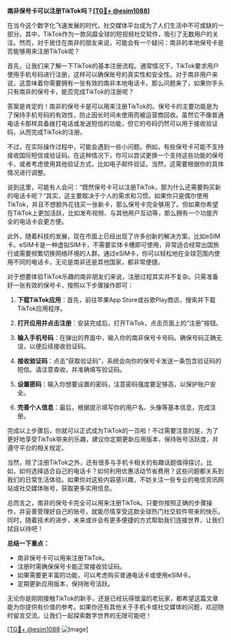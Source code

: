 **南非保号卡可以注册TikTok吗？[[TG💪+ @esim1088](https://t.me/s/esim1088)]**

在当今这个数字化飞速发展的时代，社交媒体平台成为了人们生活中不可或缺的一部分。其中，TikTok作为一款风靡全球的短视频社交软件，吸引了无数用户的关注。然而，对于居住在南非的朋友来说，可能会有一个疑问：南非的本地保号卡是否能够用来注册TikTok呢？

首先，让我们来了解一下TikTok的基本注册流程。通常情况下，TikTok要求用户使用手机号码进行注册，这样可以确保账号的真实性和安全性。对于南非用户来说，这意味着你需要拥有一张有效的南非本地电话卡。那么问题来了，如果你手头只有南非的保号卡，能否完成TikTok的注册呢？

答案是肯定的！南非的保号卡是可以用来注册TikTok的。保号卡的主要功能是为了保持手机号码的有效性，防止因长时间未使用而被运营商回收。虽然它不像普通电话卡那样具备拨打电话或发送短信的功能，但它的号码仍然可以用于接收验证码，从而完成TikTok的注册。

不过，在实际操作过程中，可能会遇到一些小问题。例如，有些保号卡可能不支持接收国际短信或验证码。在这种情况下，你可以尝试更换一个支持这些功能的保号卡，或者考虑使用其他验证方式，比如电子邮件验证。当然，这需要根据你的具体情况进行调整。

说到这里，可能有人会问：“既然保号卡可以注册TikTok，那为什么还需要购买新的电话卡呢？”其实，这主要取决于个人的需求和习惯。如果你只是偶尔使用TikTok，并且不想额外花钱买一张新卡，那么保号卡完全够用了。但如果你希望在TikTok上更加活跃，比如发布视频、与其他用户互动等，那么拥有一个功能齐全的电话卡会更方便。

此外，随着科技的发展，现在市面上已经出现了许多创新的解决方案，比如eSIM卡。eSIM卡是一种虚拟SIM卡，不需要实体卡槽即可使用，非常适合经常出国旅行或需要频繁切换网络环境的人群。通过eSIM卡，你可以轻松地在全球范围内使用不同的电话卡，无论是南非还是其他国家，都非常便捷。

对于想要体验TikTok乐趣的南非朋友们来说，注册过程其实并不复杂。只需准备好一张有效的保号卡，按照以下步骤操作即可：

1. **下载TikTok应用**：首先，前往苹果App Store或谷歌Play商店，搜索并下载TikTok应用程序。
   
2. **打开应用并点击注册**：安装完成后，打开TikTok，点击页面上的“注册”按钮。

3. **输入手机号码**：在弹出的界面中，输入你的南非保号卡号码。确保号码正确无误，以便后续接收验证码。

4. **接收验证码**：点击“获取验证码”，系统会向你的保号卡发送一条包含验证码的短信。请注意查收，并准确填写验证码。

5. **设置密码**：输入你想要设置的密码，注意密码强度要足够高，以保护账户安全。

6. **完善个人信息**：最后，根据提示填写你的用户名、头像等基本信息，完成注册。

完成以上步骤后，你就可以正式成为TikTok的一员啦！不过需要注意的是，为了更好地享受TikTok带来的乐趣，建议你定期更新应用版本，保持账号活跃度，并遵守平台的相关规定。

当然，除了注册TikTok之外，还有很多与手机卡相关的有趣话题值得探讨。比如，如何选择适合自己的电话卡？如何利用优惠活动节省费用？这些问题都关系到我们的日常生活体验。如果你对这些内容感兴趣，不妨关注一些专业的电信资讯网站或社交媒体账号，获取更多实用信息。

总而言之，南非的保号卡完全可以用来注册TikTok。只要你按照正确的步骤操作，并妥善管理好自己的账号，就能尽情享受这款全球热门社交软件带来的快乐。同时，随着技术的进步，未来或许会有更多便捷的方式帮助我们连接世界，让我们拭目以待吧！

**总结一下重点：**
- 南非保号卡可以用来注册TikTok。
- 注册时需确保保号卡能正常接收验证码。
- 如果需要更丰富的功能，可以考虑购买普通电话卡或使用eSIM卡。
- 定期更新应用版本，保持账号活跃。

无论你是刚刚接触TikTok的新手，还是已经玩得很溜的老玩家，都希望这篇文章能为你提供有价值的参考。如果你还有其他关于手机卡或社交媒体的问题，欢迎随时留言交流。让我们一起探索数字世界的无限可能吧！

[[TG💪+ @esim1088](https://t.me/s/esim1088) ![Image](https://i.postimg.cc/4NQfJmqS/Snipaste-2025-05-13-00-14-12.png)]